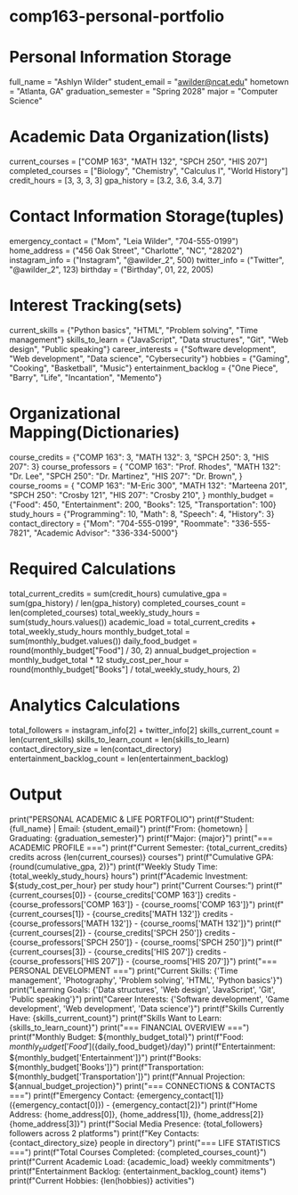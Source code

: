 # comp163-personal-portfolio
# Personal Information Storage
full_name = "Ashlyn Wilder"
student_email = "awilder@ncat.edu"
hometown = "Atlanta, GA"
graduation_semester = "Spring 2028"
major = "Computer Science"


# Academic Data Organization(lists)
current_courses = ["COMP 163", "MATH 132", "SPCH 250", "HIS 207"]
completed_courses = ["Biology", "Chemistry", "Calculus I", "World History"]
credit_hours = [3, 3, 3, 3]
gpa_history = [3.2, 3.6, 3.4, 3.7]

# Contact Information Storage(tuples)
emergency_contact = ("Mom", "Leia Wilder", "704-555-0199")
home_address = ("456 Oak Street", "Charlotte", "NC", "28202")
instagram_info = ("Instagram", "@awilder_2", 500)
twitter_info = ("Twitter", "@awilder_2", 123)
birthday = ("Birthday", 01, 22, 2005)


# Interest Tracking(sets)
current_skills = {"Python basics", "HTML", "Problem solving", "Time management"}
skills_to_learn = {"JavaScript", "Data structures", "Git", "Web design", "Public speaking"}
career_interests = {"Software development", "Web development", "Data science", "Cybersecurity"}
hobbies = {"Gaming", "Cooking", "Basketball", "Music"}
entertainment_backlog = {"One Piece", "Barry", "Life", "Incantation", "Memento"}


# Organizational Mapping(Dictionaries)
course_credits = {"COMP 163": 3, "MATH 132": 3, "SPCH 250": 3, "HIS 207": 3}
course_professors = {
    "COMP 163": "Prof. Rhodes",
    "MATH 132": "Dr. Lee",
    "SPCH 250": "Dr. Martinez",
    "HIS 207": "Dr. Brown",
}
course_rooms = {
    "COMP 163": "M-Eric 300",
    "MATH 132": "Marteena 201",
    "SPCH 250": "Crosby 121",
    "HIS 207": "Crosby 210",
}
monthly_budget = {"Food": 450, "Entertainment": 200, "Books": 125, "Transportation": 100}
study_hours = {"Programming": 10, "Math": 8, "Speech": 4, "History": 3}
contact_directory = {"Mom": "704-555-0199", "Roommate": "336-555-7821", "Academic Advisor": "336-334-5000"}


# Required Calculations
total_current_credits = sum(credit_hours)
cumulative_gpa = sum(gpa_history) / len(gpa_history)
completed_courses_count = len(completed_courses)
total_weekly_study_hours = sum(study_hours.values())
academic_load = total_current_credits + total_weekly_study_hours
monthly_budget_total = sum(monthly_budget.values())
daily_food_budget = round(monthly_budget["Food"] / 30, 2)
annual_budget_projection = monthly_budget_total * 12
study_cost_per_hour = round(monthly_budget["Books"] / total_weekly_study_hours, 2)

# Analytics Calculations
total_followers = instagram_info[2] + twitter_info[2]
skills_current_count = len(current_skills)
skills_to_learn_count = len(skills_to_learn)
contact_directory_size = len(contact_directory)
entertainment_backlog_count = len(entertainment_backlog)

# Output
print("PERSONAL ACADEMIC & LIFE PORTFOLIO")
print(f"Student: {full_name} | Email: {student_email}")
print(f"From: {hometown} | Graduating: {graduation_semester}")
print(f"Major: {major}")
print("=== ACADEMIC PROFILE ===")
print(f"Current Semester: {total_current_credits} credits across {len(current_courses)} courses")
print(f"Cumulative GPA: {round(cumulative_gpa, 2)}")
print(f"Weekly Study Time: {total_weekly_study_hours} hours")
print(f"Academic Investment: ${study_cost_per_hour} per study hour")
print("Current Courses:")
print(f"{current_courses[0]} - {course_credits['COMP 163']} credits - {course_professors['COMP 163']} - {course_rooms['COMP 163']}")
print(f"{current_courses[1]} - {course_credits['MATH 132']} credits - {course_professors['MATH 132']} - {course_rooms['MATH 132']}")
print(f"{current_courses[2]} - {course_credits['SPCH 250']} credits - {course_professors['SPCH 250']} - {course_rooms['SPCH 250']}")
print(f"{current_courses[3]} - {course_credits['HIS 207']} credits - {course_professors['HIS 207']} - {course_rooms['HIS 207']}")
print("=== PERSONAL DEVELOPMENT ===")
print("Current Skills: {'Time management', 'Photography', 'Problem solving', 'HTML', 'Python basics'}")
print("Learning Goals: {'Data structures', 'Web design', 'JavaScript', 'Git', 'Public speaking'}")
print("Career Interests: {'Software development', 'Game development', 'Web development', 'Data science'}")
print(f"Skills Currently Have: {skills_current_count}")
print(f"Skills Want to Learn: {skills_to_learn_count}")
print("=== FINANCIAL OVERVIEW ===")
print(f"Monthly Budget: ${monthly_budget_total}")
print(f"Food: ${monthly_budget['Food']} (${daily_food_budget}/day)")
print(f"Entertainment: ${monthly_budget['Entertainment']}")
print(f"Books: ${monthly_budget['Books']}")
print(f"Transportation: ${monthly_budget['Transportation']}")
print(f"Annual Projection: ${annual_budget_projection}")
print("=== CONNECTIONS & CONTACTS ===")
print(f"Emergency Contact: {emergency_contact[1]} ({emergency_contact[0]}) - {emergency_contact[2]}")
print(f"Home Address: {home_address[0]}, {home_address[1]}, {home_address[2]} {home_address[3]}")
print(f"Social Media Presence: {total_followers} followers across 2 platforms")
print(f"Key Contacts: {contact_directory_size} people in directory")
print("=== LIFE STATISTICS ===")
print(f"Total Courses Completed: {completed_courses_count}")
print(f"Current Academic Load: {academic_load} weekly commitments")
print(f"Entertainment Backlog: {entertainment_backlog_count} items")
print(f"Current Hobbies: {len(hobbies)} activities")
